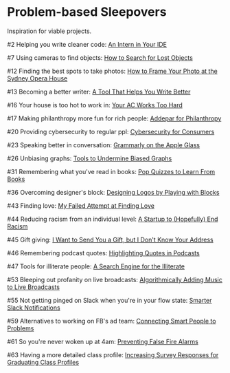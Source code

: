 # Problem-based Sleepovers

Inspiration for viable projects.

#2 Helping you write cleaner code: [An Intern in Your IDE](issues/002_an_intern_in_your_ide.md)

#7 Using cameras to find objects: [How to Search for Lost Objects](issues/007_how_to_search_for_lost_objects.md)

#12 Finding the best spots to take photos: [How to Frame Your Photo at the Sydney Opera House](issues/012_how_to_frame_your_photo_at_the_sydney_opera_house.md)

#13 Becoming a better writer: [A Tool That Helps You Write Better](issues/013_a_tool_that_helps_you_write_better.md)

#16 Your house is too hot to work in: [Your AC Works Too Hard](issues/016_your_ac_works_too_hard.md)

#17 Making philanthropy more fun for rich people: [Addepar for Philanthropy](issues/017_addepar_for_philanthropy.md)

#20 Providing cybersecurity to regular ppl: [Cybersecurity for Consumers](issues/020_cybersecurity_for_consumers.md)

#23 Speaking better in conversation: [Grammarly on the Apple Glass](issues/023_grammarly_on_the_apple_glass.md)

#26 Unbiasing graphs: [Tools to Undermine Biased Graphs](issues/026_tools_to_undermine_biased_graphs.md)

#31 Remembering what you've read in books: [Pop Quizzes to Learn From Books](issues/031_pop_quizes_to_learn_from_books.md)

#36 Overcoming designer's block: [Designing Logos by Playing with Blocks](issues/036_designing_logos_by_playing_with_blocks.md)

#43 Finding love: [My Failed Attempt at Finding Love](issues/043_my_failed_attempt_at_finding_love.md)

#44 Reducing racism from an individual level: [A Startup to (Hopefully) End Racism](issues/044_a_startup_to_hopefully_end_racism.md)

#45 Gift giving: [I Want to Send You a Gift, but I Don't Know Your Address](issues/045_i_want_to_send_you_a_gift_but_i_dont_know_your_address.md)

#46 Remembering podcast quotes: [Highlighting Quotes in Podcasts](issues/046_highlighting_quotes_in_podcasts.md)

#47 Tools for illiterate people: [A Search Engine for the Illiterate](issues/047_a_search_engine_for_the_illiterate.md)

#53 Bleeping out profanity on live broadcasts: [Algorithmically Adding Music to Live Broadcasts](issues/053_algorithmically_adding_music_to_live_broadcasts.md)

#55 Not getting pinged on Slack when you're in your flow state: [Smarter Slack Notifications](issues/055_smarter_slack_notifications.md)

#59 Alternatives to working on FB's ad team: [Connecting Smart People to Problems](issues/059_connecting_smart_people_to_problems.md)

#61 So you're never woken up at 4am: [Preventing False Fire Alarms](issues/061_preventing_false_fire_alarms.md)

#63 Having a more detailed class profile: [Increasing Survey Responses for Graduating Class Profiles](issues/063_increasing_survey_responses_for_graduating_class_profiles.md)
